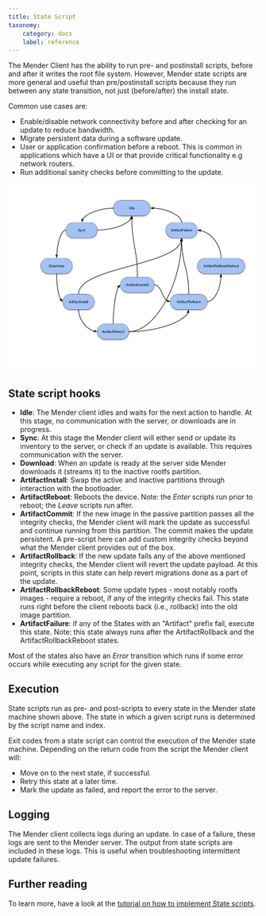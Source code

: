 ```yaml
---
title: State Script
taxonomy:
    category: docs
    label: reference
---
```


The Mender Client has the ability to run pre- and postinstall scripts, before
and after it writes the root file system. However, Mender state scripts are more
general and useful than pre/postinstall scripts because they run between
any state transition, not just (before/after) the install state.

Common use cases are:

* Enable/disable network connectivity before and after checking for an update to reduce bandwidth.
* Migrate persistent data during a software update.
* User or application confirmation before a reboot. This is common in applications which have a UI or that provide critical functionality e.g network routers.
* Run additional sanity checks before committing to the update.

![Mender state machine diagram](mender-state-machine.png)

## State script hooks

* **Idle**: The Mender client idles and waits for the next action to handle. At this stage, no communication with the server, or downloads are in progress.
* **Sync**: At this stage the Mender client will either send or update its inventory to the server, or check if an update is available. This requires communication with the server.
* **Download**: When an update is ready at the server side Mender downloads it (streams it) to the inactive rootfs partition.
* **ArtifactInstall**: Swap the active and inactive partitions through interaction with the bootloader.
* **ArtifactReboot**: Reboots the device. Note: the _Enter_ scripts run prior to reboot; the _Leave_ scripts run after.
* **ArtifactCommit**: If the new image in the passive partition passes all the integrity checks, the Mender client will mark the update as successful and continue running from this partition. The commit makes the update persistent. A pre-script here can add custom integrity checks beyond what the Mender client provides out of the box.
* **ArtifactRollback**: If the new update fails any of the above mentioned integrity checks, the Mender client will revert the update payload. At this point, scripts in this state can help revert migrations done as a part of the update.
* **ArtifactRollbackReboot**: Some update types - most notably rootfs images - require a reboot, if any of the integrity checks fail. This state runs right before the client reboots back (i.e., rollback) into the old image partition.
* **ArtifactFailure**: if any of the States with an "Artifact" prefix fail, execute this state. Note: this state always runs after the ArtifactRollback and the ArtifactRollbackReboot states.

Most of the states also have an _Error_ transition which runs if some error
occurs while executing any script for the given state.

## Execution

State scripts run as pre- and post-scripts to every state in the Mender
state machine shown above. The state in which a given script runs is
determined by the script name and index.

Exit codes from a state script can control the execution of the Mender state
machine. Depending on the return code from the script the Mender client will:

* Move on to the next state, if successful.
* Retry this state at a later time.
* Mark the update as failed, and report the error to the server.

## Logging

The Mender client collects logs during an update. In case of a failure, these
logs are sent to the Mender server. The output from state scripts are included
in these logs. This is useful when troubleshooting intermittent update failures.

## Further reading

To learn more, have a look at the [tutorial on how to implement State
scripts](../../04.Artifacts/50.State-scripts/docs.md).
